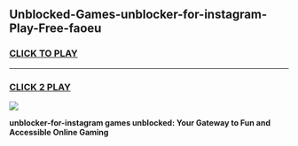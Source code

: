 
## Unblocked-Games-unblocker-for-instagram-Play-Free-faoeu
<h3>
<a href="https://premium76.site?title=unblocker-for-instagram&ref=19M">CLICK TO PLAY</a></h3>
<hr>

<h3>
<a href="https://premium76.site?title=unblocker-for-instagram&ref=19M">CLICK 2 PLAY</a>
  
</h3>

<a href="https://premium76.site?title=unblocker-for-instagram&ref=19M"><img src="https://clearcache.store/games.png"></a>


**unblocker-for-instagram games unblocked: Your Gateway to Fun and Accessible Online Gaming**
